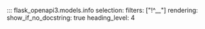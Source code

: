 ::: flask_openapi3.models.info
    selection:
      filters: ["!^__"]
    rendering:
      show_if_no_docstring: true
      heading_level: 4